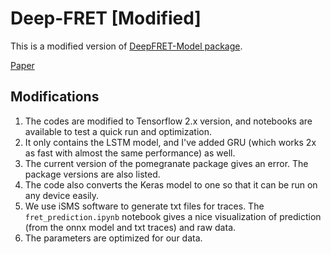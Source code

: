 # Deep-FRET [Modified] #

This is a modified version of [DeepFRET-Model package](https://github.com/hatzakislab/DeepFRET-Model). 

[Paper](https://elifesciences.org/articles/60404)

## Modifications ##
1. The codes are modified to Tensorflow 2.x version, and notebooks are available to test a quick run and optimization.
2. It only contains the LSTM model, and I've added GRU (which works 2x as fast with almost the same performance) as well.
3. The current version of the pomegranate package gives an error. The package versions are also listed.
4. The code also converts the Keras model to one so that it can be run on any device easily.
5. We use iSMS software to generate txt files for traces. The `fret_prediction.ipynb` notebook gives a nice visualization of prediction (from the onnx model and txt traces) and raw data.
6. The parameters are optimized for our data.

